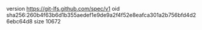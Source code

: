 version https://git-lfs.github.com/spec/v1
oid sha256:260b4f63b6d1b355aedef1e9de9a2f4f52e8eafca301a2b756bfd4d26ebc64d8
size 10672

